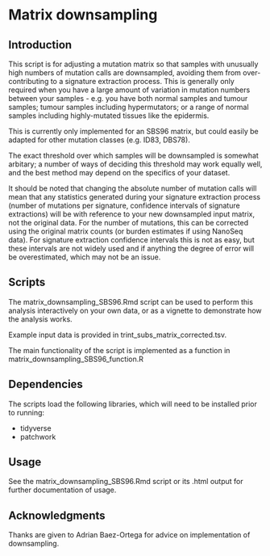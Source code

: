 # Matrix downsampling


## Introduction

This script is for adjusting a mutation matrix so that samples with unusually high numbers of mutation calls are downsampled, avoiding them from over-contributing to a signature extraction process. This is generally only required when you have a large amount of variation in mutation numbers between your samples - e.g. you have both normal samples and tumour samples; tumour samples including hypermutators; or a range of normal samples including highly-mutated tissues like the epidermis.

This is currently only implemented for an SBS96 matrix, but could easily be adapted for other mutation classes (e.g. ID83, DBS78).

The exact threshold over which samples will be downsampled is somewhat arbitary; a number of ways of deciding this threshold may work equally well, and the best method may depend on the specifics of your dataset.

It should be noted that changing the absolute number of mutation calls will mean that any statistics generated during your signature extraction process (number of mutations per signature, confidence intervals of signature extractions) will be with reference to your new downsampled input matrix, not the original data. For the number of mutations, this can be corrected using the original matrix counts (or burden estimates if using NanoSeq data). For signature extraction confidence intervals this is not as easy, but these intervals are not widely used and if anything the degree of error will be overestimated, which may not be an issue.


## Scripts

The matrix_downsampling_SBS96.Rmd script can be used to perform this analysis interactively on your own data, or as a vignette to demonstrate how the analysis works.

Example input data is provided in trint_subs_matrix_corrected.tsv.

The main functionality of the script is implemented as a function in matrix_downsampling_SBS96_function.R 

## Dependencies

The scripts load the following libraries, which will need to be installed prior to running:

* tidyverse
* patchwork

## Usage

See the matrix_downsampling_SBS96.Rmd script or its .html output for further documentation of usage.


## Acknowledgments

Thanks are given to Adrian Baez-Ortega for advice on implementation of downsampling.
